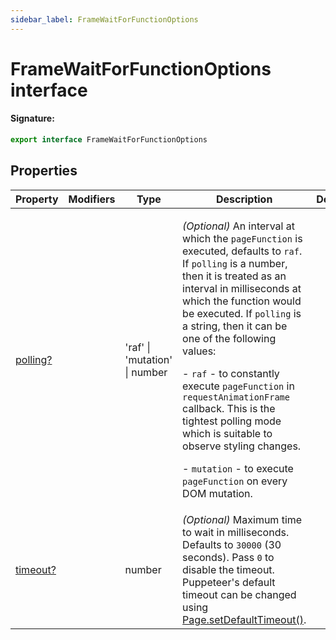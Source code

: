 ```yaml
---
sidebar_label: FrameWaitForFunctionOptions
---
```


# FrameWaitForFunctionOptions interface

#### Signature:

```typescript
export interface FrameWaitForFunctionOptions
```

## Properties

| Property                                                       | Modifiers | Type                          | Description                                                                                                                                                                                                                                                                                                                                                                                                                                                                                                                                                                                                                               | Default |
| -------------------------------------------------------------- | --------- | ----------------------------- | ----------------------------------------------------------------------------------------------------------------------------------------------------------------------------------------------------------------------------------------------------------------------------------------------------------------------------------------------------------------------------------------------------------------------------------------------------------------------------------------------------------------------------------------------------------------------------------------------------------------------------------------- | ------- |
| [polling?](./puppeteer.framewaitforfunctionoptions.polling.md) |           | 'raf' \| 'mutation' \| number | <p>_(Optional)_ An interval at which the <code>pageFunction</code> is executed, defaults to <code>raf</code>. If <code>polling</code> is a number, then it is treated as an interval in milliseconds at which the function would be executed. If <code>polling</code> is a string, then it can be one of the following values:</p><p>- <code>raf</code> - to constantly execute <code>pageFunction</code> in <code>requestAnimationFrame</code> callback. This is the tightest polling mode which is suitable to observe styling changes.</p><p>- <code>mutation</code> - to execute <code>pageFunction</code> on every DOM mutation.</p> |         |
| [timeout?](./puppeteer.framewaitforfunctionoptions.timeout.md) |           | number                        | _(Optional)_ Maximum time to wait in milliseconds. Defaults to <code>30000</code> (30 seconds). Pass <code>0</code> to disable the timeout. Puppeteer's default timeout can be changed using [Page.setDefaultTimeout()](./puppeteer.page.setdefaulttimeout.md).                                                                                                                                                                                                                                                                                                                                                                           |         |
